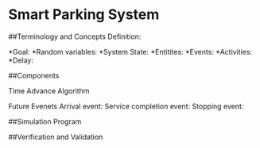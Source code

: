 # Smart Parking System
##Terminology and Concepts
Definition: 

*Goal: 
*Random variables:
*System State: 
*Entitites: 
*Events:
*Activities:
*Delay:

##Components

Time Advance Algorithm

Future Evenets
Arrival event:
Service completion event:
Stopping event:

##Simulation Program

##Verification and Validation
